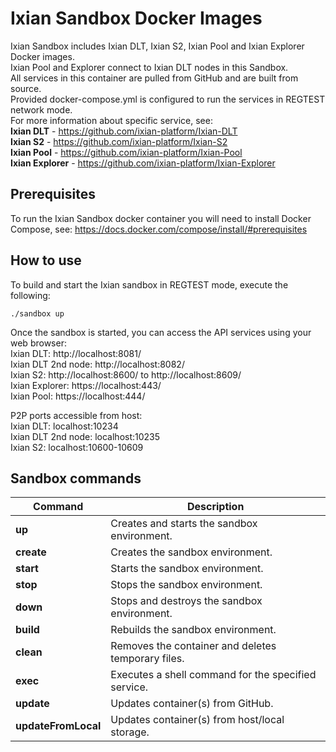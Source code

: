 # Ixian Sandbox Docker Images
Ixian Sandbox includes Ixian DLT, Ixian S2, Ixian Pool and Ixian Explorer Docker images.  
Ixian Pool and Explorer connect to Ixian DLT nodes in this Sandbox.  
All services in this container are pulled from GitHub and are built from source.  
Provided docker-compose.yml is configured to run the services in REGTEST network mode.  
For more information about specific service, see:  
**Ixian DLT** - https://github.com/ixian-platform/Ixian-DLT  
**Ixian S2** - https://github.com/ixian-platform/Ixian-S2  
**Ixian Pool** - https://github.com/ixian-platform/Ixian-Pool  
**Ixian Explorer** - https://github.com/ixian-platform/Ixian-Explorer  


## Prerequisites
To run the Ixian Sandbox docker container you will need to install Docker Compose, see: https://docs.docker.com/compose/install/#prerequisites


## How to use
To build and start the Ixian sandbox in REGTEST mode, execute the following:  
```
./sandbox up
```
  
Once the sandbox is started, you can access the API services using your web browser:  
Ixian DLT: http://localhost:8081/  
Ixian DLT 2nd node: http://localhost:8082/  
Ixian S2: http://localhost:8600/ to http://localhost:8609/  
Ixian Explorer: https://localhost:443/  
Ixian Pool: https://localhost:444/  
  
P2P ports accessible from host:  
Ixian DLT: localhost:10234  
Ixian DLT 2nd node: localhost:10235  
Ixian S2: localhost:10600-10609  


## Sandbox commands
| Command             | Description                                         |
| ------------------- | --------------------------------------------------- |
| **up**              | Creates and starts the sandbox environment.         |
| **create**          | Creates the sandbox environment.                    |
| **start**           | Starts the sandbox environment.                     |
| **stop**            | Stops the sandbox environment.                      |
| **down**            | Stops and destroys the sandbox environment.         |
| **build**           | Rebuilds the sandbox environment.                   |
| **clean**           | Removes the container and deletes temporary files.  |
| **exec**            | Executes a shell command for the specified service. |
| **update**          | Updates container(s) from GitHub.                   |
| **updateFromLocal** | Updates container(s) from host/local storage.       |


